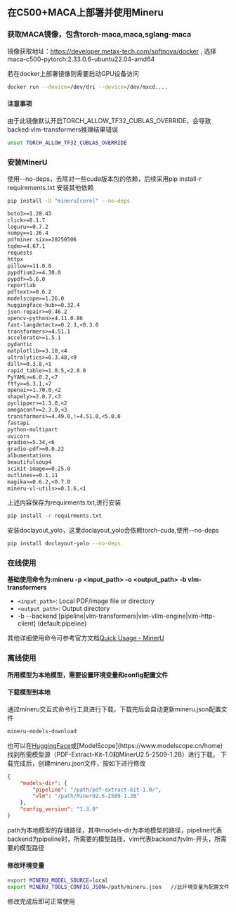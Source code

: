 ## 在C500+MACA上部署并使用Mineru

### 获取MACA镜像，包含torch-maca,maca,sglang-maca

镜像获取地址：https://developer.metax-tech.com/softnova/docker ,
选择maca-c500-pytorch:2.33.0.6-ubuntu22.04-amd64

若在docker上部署镜像则需要启动GPU设备访问
```bash
docker run --device=/dev/dri --device=/dev/mxcd....
```

#### 注意事项

由于此镜像默认开启TORCH_ALLOW_TF32_CUBLAS_OVERRIDE，会导致backed:vlm-transformers推理结果错误

```bash
unset TORCH_ALLOW_TF32_CUBLAS_OVERRIDE
```

### 安装MinerU

使用--no-deps，去除对一些cuda版本包的依赖，后续采用pip install-r requirements.txt 安装其他依赖
```bash
pip install -U "mineru[core]" --no-deps
```

```tex
boto3>=1.28.43
click>=8.1.7
loguru>=0.7.2
numpy==1.26.4
pdfminer.six==20250506
tqdm>=4.67.1
requests
httpx
pillow>=11.0.0
pypdfium2>=4.30.0
pypdf>=5.6.0
reportlab
pdftext>=0.6.2
modelscope>=1.26.0
huggingface-hub>=0.32.4
json-repair>=0.46.2
opencv-python>=4.11.0.86
fast-langdetect>=0.2.3,<0.3.0
transformers>=4.51.1
accelerate>=1.5.1
pydantic
matplotlib>=3.10,<4
ultralytics>=8.3.48,<9
dill>=0.3.8,<1
rapid_table>=1.0.5,<2.0.0
PyYAML>=6.0.2,<7 
ftfy>=6.3.1,<7
openai>=1.70.0,<2
shapely>=2.0.7,<3
pyclipper>=1.3.0,<2
omegaconf>=2.3.0,<3
transformers>=4.49.0,!=4.51.0,<5.0.0
fastapi
python-multipart
uvicorn
gradio>=5.34,<6
gradio-pdf>=0.0.22
albumentations
beautifulsoup4
scikit-image==0.25.0
outlines==0.1.11
magika>=0.6.2,<0.7.0
mineru-vl-utils>=0.1.6,<1
```
上述内容保存为requirments.txt,进行安装
```bash
pip install -r requirments.txt
```
安装doclayout_yolo，这里doclayout_yolo会依赖torch-cuda,使用--no-deps
```bash
pip install doclayout-yolo --no-deps
```
### 在线使用
**基础使用命令为:mineru -p <input_path> -o <output_path> -b vlm-transformers**

- `<input_path>`: Local PDF/image file or directory
- `<output_path>`: Output directory
- -b  --backend [pipeline|vlm-transformers|vlm-vllm-engine|vlm-http-client] (default:pipeline)<br/>

其他详细使用命令可参考官方文档[Quick Usage - MinerU](https://opendatalab.github.io/MinerU/usage/quick_usage/#quick-model-source-configuration)

### 离线使用

**所用模型为本地模型，需要设置环境变量和config配置文件**<br/>
#### 下载模型到本地
通过mineru交互式命令行工具进行下载，下载完后会自动更新mineru.json配置文件
```bash
mineru-models-download
```
也可以在[HuggingFace](http://www.huggingface.co.)或[ModelScope](https://www.modelscope.cn/home)找到所需模型源（PDF-Extract-Kit-1.0和MinerU2.5-2509-1.2B）进行下载，
下载完成后，创建mineru.json文件，按如下进行修改
```json
{
    "models-dir": {
        "pipeline": "/path/pdf-extract-kit-1.0/",
        "vlm": "/path/MinerU2.5-2509-1.2B"
    },
    "config_version": "1.3.0"
}
```
path为本地模型的存储路径，其中models-dir为本地模型的路径，pipeline代表backend为pipeline时，所需要的模型路径，vlm代表backend为vlm-开头，所需要的模型路径

#### 修改环境变量

```bash
export MINERU_MODEL_SOURCE=local
export MINERU_TOOLS_CONFIG_JSON=/path/mineru.json   //此环境变量为配置文件的路径
```
修改完成后即可正常使用<br/>